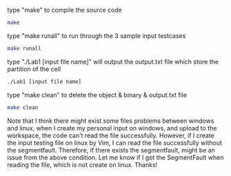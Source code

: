 type "make" to compile the source code
```bash = 
make
```

type "make runall" to run through the 3 sample input testcases
```bash = 
make runall
```

type "./Lab1 [input file name]" will output the output.txt file which store the partition of the cell
```bash = 
./Lab1 [input file name]
```

type "make clean" to delete the object & binary & output.txt file
```bash = 
make clean
```

Note that I think there might exist some files problems between windows and linux, when I create my personal input on windows, and upload to the workspace, the code can't read the file successfully. However, if I create the input testing file on linux by Vim, I can read the file successfully without the segmentfault. Therefore, if there exists the segmentfault, might be an issue from the above condition. Let me know if I got the SegmentFault when reading the file, which is not create on linux. Thanks!

